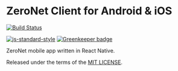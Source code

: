 # ZeroNet Client for Android & iOS

[![Build Status](https://travis-ci.org/d14na/zeronet-app.png?branch=master)](https://travis-ci.org/d14na/zeronet-app)

[![js-standard-style](https://cdn.rawgit.com/feross/standard/master/badge.svg)](https://github.com/feross/standard) [![Greenkeeper badge](https://badges.greenkeeper.io/d14na/zeronet-app.svg)](https://greenkeeper.io/)

ZeroNet mobile app written in React Native.

Released under the terms of the [MIT LICENSE](LICENSE).

